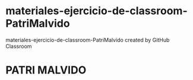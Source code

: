 # materiales-ejercicio-de-classroom-PatriMalvido
materiales-ejercicio-de-classroom-PatriMalvido created by GitHub Classroom
# PATRI MALVIDO
